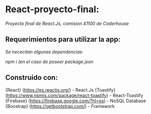# React-proyecto-final:

_Proyecto final de React.Js, comision 41100 de Coderhouse_

## Requerimientos para utilizar la app:

_Se nececitan algunas dependencias:_

_npm i (en el caso de poseer package.json_

## Construido con:

{React} (https://es.reactjs.org/) - React.Js
{Toastify} (https://www.npmjs.com/package/react-toastify) - React-Toastify
{Firebase} (https://firebase.google.com/?hl=es) - NoSQL Database
{Boostrap} (https://getbootstrap.com/) - Framework

